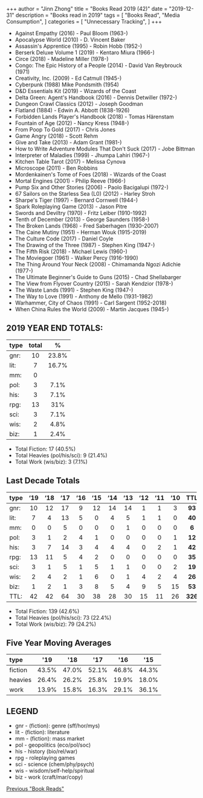 +++ 
author = "Jinn Zhong" 
title = "Books Read 2019 (42)" 
date = "2019-12-31" 
description = "Books read in 2019" 
tags = [
    "Books Read",
    "Media Consumption",
]
categories = [
    "Unnecessary Tracking",
]
+++

* Against Empathy (2016) - Paul Bloom (1963-)
* Apocalypse World (2010) - D. Vincent Baker
* Assassin's Apprentice (1995) - Robin Hobb (1952-)
* Berserk Deluxe Volume 1 (2019) - Kentaro Miura (1966-)
* Circe (2018) - Madeline Miller (1978-)
* Congo: The Epic History of a People (2014) - David Van Reybrouck (1971)
* Creativity, Inc. (2009) - Ed Catmull (1945-)
* Cyberpunk (1988) Mike Pondsmith (1954)
* D&D Essentials Kit (2019) - Wizards of the Coast
* Delta Green: Agent's Handbook (2016) - Dennis Detwiller (1972-)
* Dungeon Crawl Classics (2012) - Joseph Goodman
* Flatland (1884) - Edwin A. Abbott (1838-1926)
* Forbidden Lands Player's Handbook (2018) - Tomas Härenstam
* Fountain of Age (2012) - Nancy Kress (1948-)
* From Poop To Gold (2017) - Chris Jones
* Game Angry (2018) - Scott Rehm
* Give and Take (2013) - Adam Grant (1981-)
* How to Write Adventure Modules That Don't Suck (2017) - Jobe Bittman
* Interpreter of Maladies (1999) - Jhumpa Lahiri (1967-)
* Kitchen Table Tarot (2017) - Melissa Cynova
* Microscope (2011) - Ben Robbins
* Mordenkainen's Tome of Foes (2018) - Wizards of the Coast
* Mortal Engines (2001) - Philip Reeve (1966-)
* Pump Six and Other Stories (2006) - Paolo Bacigalupi (1972-)
* 67 Sailors on the Starless Sea (L0) (2012) - Harley Stroh
* Sharpe's Tiger (1997) - Bernard Cornwell (1944-)
* Spark Roleplaying Game (2013) - Jason Pitre
* Swords and Deviltry (1970) - Fritz Leiber (1910-1992)
* Tenth of December (2013) - George Saunders (1958-)
* The Broken Lands (1968) - Fred Saberhagen (1930-2007)
* The Caine Mutiny (1951) - Herman Wouk (1915-2019)
* The Culture Code (2017) - Daniel Coyle
* The Drawing of the Three (1987) - Stephen King (1947-)
* The Fifth Risk (2018) - Michael Lewis (1960-)
* The Moviegoer (1961) - Walker Percy (1916-1990)
* The Thing Around Your Neck (2008) - Chimamanda Ngozi Adichie (1977-)
* The Ultimate Beginner's Guide to Guns (2015) - Chad Shellabarger
* The View from Flyover Country (2015) - Sarah Kendzior (1978-)
* The Waste Lands (1991) - Stephen King (1947-)
* The Way to Love (1991) - Anthony de Mello (1931-1982)
* Warhammer, City of Chaos (1991) - Carl Sargent (1952-2018)
* When China Rules the World (2009) - Martin Jacques (1945-)

## 2019 YEAR END TOTALS:

|type|total|%|
|---|:---:|:---:|
|gnr:| 10| 23.8%|
|lit:| 7| 16.7% |
|mm:| 0| |
|pol:| 3| 7.1%|
|his:| 3| 7.1%|
|rpg:| 13| 31%|
|sci:| 3| 7.1%|
|wis:| 2| 4.8%|
|biz:| 1| 2.4%|

* Total Fiction: 17 (40.5%)
* Total Heavies (pol/his/sci): 9 (21.4%)
* Total Work (wis/biz): 3 (7.1%)

## Last Decade Totals

| type | ‘19 | ‘18 | ‘17 | ‘16 | ‘15 | ‘14 | ‘13 | ‘12 | ‘11 | ‘10 | TTL | %     |
| :---- | :---: | :---: | :---: | :---: | :---: | :---: | :---: | :---: | :---: | :---: | :---: | :---: |
| gnr: | 10  | 12  | 17  | 9   | 12  | 14  | 14  | 1   | 1   | 3   | **93**  | 28.5% |
| lit: | 7   | 4   | 13  | 5   | 0   | 4   | 5   | 1   | 1   | 0   | **40**  | 12.3% |
| mm:  | 0   | 0   | 5   | 0   | 0   | 0   | 1   | 0   | 0   | 0   | **6**   | 1.8%  |
| pol: | 3   | 1   | 2   | 4   | 1   | 0   | 0   | 0   | 0   | 1   | **12**  | 3.7%  |
| his: | 3   | 7   | 14  | 3   | 4   | 4   | 4   | 0   | 2   | 1   | **42**  | 12.9% |
| rpg: | 13  | 11  | 5   | 4   | 2   | 0   | 0   | 0   | 0   | 0   | **35**  | 10.7% |
| sci: | 3   | 1   | 5   | 1   | 5   | 1   | 1   | 0   | 0   | 2   | **19**  | 5.8%  |
| wis: | 2   | 4   | 2   | 1   | 6   | 0   | 1   | 4   | 2   | 4   | **26**  | 8.0%  |
| biz: | 1   | 2   | 1   | 3   | 8   | 5   | 4   | 9   | 5   | 15  | **53**  | 16.3% |
| TTL: | 42  | 42  | 64  | 30  | 38  | 28  | 30  | 15  | 11  | 26  | **326** | |

* Total Fiction: 139 (42.6%)
* Total Heavies (pol/his/sci): 73 (22.4%)
* Total Work (wis/biz): 79 (24.2%)

## Five Year Moving Averages

| type | '19 | '18 | '17 | '16 | '15 |
| :--- | :---: | :---: | :---: | :---: | :---: |
| fiction |43.5%|47.0%|52.1%|46.8%|44.3%|
| heavies |26.4%|26.2%|25.8%|19.9%|18.0%|
| work |13.9%|15.8%|16.3%|29.1%|36.1%|


## LEGEND
* gnr - (fiction): genre (sff/hor/mys)
* lit - (fiction): literature
* mm - (fiction): mass market
* pol - geopolitics (eco/pol/soc)
* his - history (bio/rel/war)
* rpg - roleplaying games
* sci - science (chem/phy/psych)
* wis - wisdom/self-help/spiritual
* biz - work (craft/mar/copy)

[Previous "Book Reads"](https://journal.jinnzhong.com/tags/books-read/)
